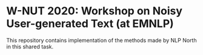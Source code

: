 # W-NUT 2020: Workshop on Noisy User-generated Text (at EMNLP)

This repository contains implementation of the methods made by NLP North in this shared task.
